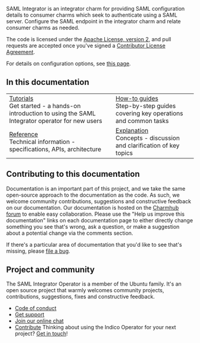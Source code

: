 SAML Integrator is an integrator charm for providing SAML configuration details to consumer charms which seek to authenticate using a SAML server. Configure the SAML endpoint in the integrator charm and relate consumer charms as needed.

The code is licensed under the [Apache License, version 2](https://www.apache.org/licenses/LICENSE-2.0), and pull requests are accepted once you've signed a [Contributor License Agreement](https://en.wikipedia.org/wiki/Contributor_License_Agreement).

For details on configuration options, see [this page](https://charmhub.io/saml-integrator/configure).

## In this documentation

| | |
|--|--|
|  [Tutorials](https://charmhub.io/saml-integrator/docs/tutorial-getting-started)</br>  Get started - a hands-on introduction to using the SAML Integrator operator for new users </br> |  [How-to guides](https://charmhub.io/saml-integrator/docs/how-to-contibute) </br> Step-by-step guides covering key operations and common tasks |
| [Reference](https://charmhub.io/saml-integrator/docs/reference-actions) </br> Technical information - specifications, APIs, architecture | [Explanation](https://charmhub.io/saml-integrator/docs/explanation-charm-architecture) </br> Concepts - discussion and clarification of key topics  |

## Contributing to this documentation

Documentation is an important part of this project, and we take the same open-source approach to the documentation as the code. As such, we welcome community contributions, suggestions and constructive feedback on our documentation. Our documentation is hosted on the [Charmhub forum](https://discourse.charmhub.io/t/saml-integrator-documentation-overview/11293) to enable easy collaboration. Please use the "Help us improve this documentation" links on each documentation page to either directly change something you see that's wrong, ask a question, or make a suggestion about a potential change via the comments section.

If there's a particular area of documentation that you'd like to see that's missing, please [file a bug](https://github.com/canonical/saml-integrator-operator/issues).

## Project and community

The SAML Integrator Operator is a member of the Ubuntu family. It's an open source
project that warmly welcomes community projects, contributions, suggestions,
fixes and constructive feedback.
* [Code of conduct](https://ubuntu.com/community/code-of-conduct)
* [Get support](https://discourse.charmhub.io/)
* [Join our online chat](https://chat.charmhub.io/charmhub/channels/charm-dev)
* [Contribute](https://charmhub.io/saml-integrator/docs/how-to-contribute)
Thinking about using the Indico Operator for your next project? [Get in touch](https://chat.charmhub.io/charmhub/channels/charm-dev)!

